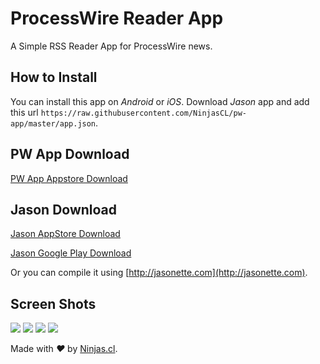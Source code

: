 # ProcessWire Reader App
A Simple RSS Reader App for ProcessWire news.

## How to Install
You can install this app on *Android* or *iOS*. Download *Jason* app and 
add this url `https://raw.githubusercontent.com/NinjasCL/pw-app/master/app.json`.

## PW App Download

[PW App Appstore Download](https://itunes.apple.com/us/app/pw-app/id1252337641?l=es&ls=1&mt=8)

## Jason Download

[Jason AppStore Download](https://itunes.apple.com/us/app/jason./id1095557868?mt=8)

[Jason Google Play Download](https://play.google.com/store/apps/details?id=com.jasonette.jason)

Or you can compile it using [http://jasonette.com](http://jasonette.com).


## Screen Shots
![](img/1.jpg)
![](img/2.jpg)
![](img/3.jpg)
![](img/4.jpg)

Made with <i class="fa fa-heart">&#9829;</i> by <a href="http://ninjas.cl" target="_blank">Ninjas.cl</a>.
